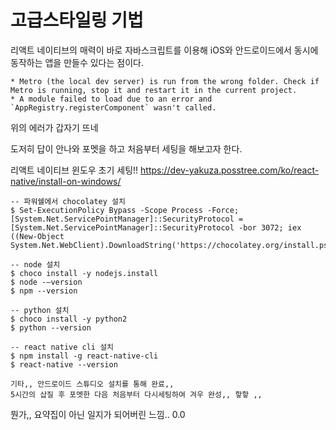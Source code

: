 # 고급스타일링 기법

리액트 네이티브의 매력이 바로 자바스크립트를 이용해 iOS와 안드로이드에서 동시에 동작하는 앱을 만들수 있다는 점이다. 


```
* Metro (the local dev server) is run from the wrong folder. Check if Metro is running, stop it and restart it in the current project.
* A module failed to load due to an error and `AppRegistry.registerComponent` wasn't called.
```
위의 에러가 갑자기 뜨네 

도저히 답이 안나와 포멧을 하고 처음부터 세팅을 해보고자 한다.

리액트 네이티브 윈도우 초기 세팅!!
https://dev-yakuza.posstree.com/ko/react-native/install-on-windows/

```
-- 파워쉘에서 chocolatey 설치
$ Set-ExecutionPolicy Bypass -Scope Process -Force; [System.Net.ServicePointManager]::SecurityProtocol = [System.Net.ServicePointManager]::SecurityProtocol -bor 3072; iex ((New-Object System.Net.WebClient).DownloadString('https://chocolatey.org/install.ps1'))

-- node 설치
$ choco install -y nodejs.install
$ node -–version
$ npm --version

-- python 설치
$ choco install -y python2
$ python --version

-- react native cli 설치
$ npm install -g react-native-cli
$ react-native --version

기타,, 안드로이드 스튜디오 설치를 통해 완료,,
5시간의 삽질 후 포멧한 다음 처음부터 다시세팅하여 겨우 완성,, 핳핳 ,,
```
뭔가,, 요약집이 아닌 일지가 되어버린 느낌.. 0.0